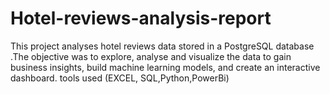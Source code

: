 # Hotel-reviews-analysis-report
This project analyses hotel reviews data stored in a PostgreSQL database .The objective was to explore, analyse  and visualize  the data to gain business insights, build machine learning models, and create an interactive dashboard. tools used (EXCEL, SQL,Python,PowerBi)
